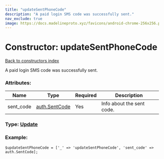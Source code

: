 ```yaml
---
title: "updateSentPhoneCode"
description: "A paid login SMS code was successfully sent."
nav_exclude: true
image: https://docs.madelineproto.xyz/favicons/android-chrome-256x256.png
---
```

# Constructor: updateSentPhoneCode  
[Back to constructors index](/API_docs/constructors/index.html)



A paid login SMS code was successfully sent.

### Attributes:

| Name     |    Type       | Required | Description |
|----------|---------------|----------|-------------|
|sent\_code|[auth.SentCode](/API_docs/constructors/auth.SentCode.html) | Yes|Info about the sent code.|



### Type: [Update](/API_docs/types/Update.html)


### Example:

```
$updateSentPhoneCode = ['_' => 'updateSentPhoneCode', 'sent_code' => auth.SentCode];
```  
